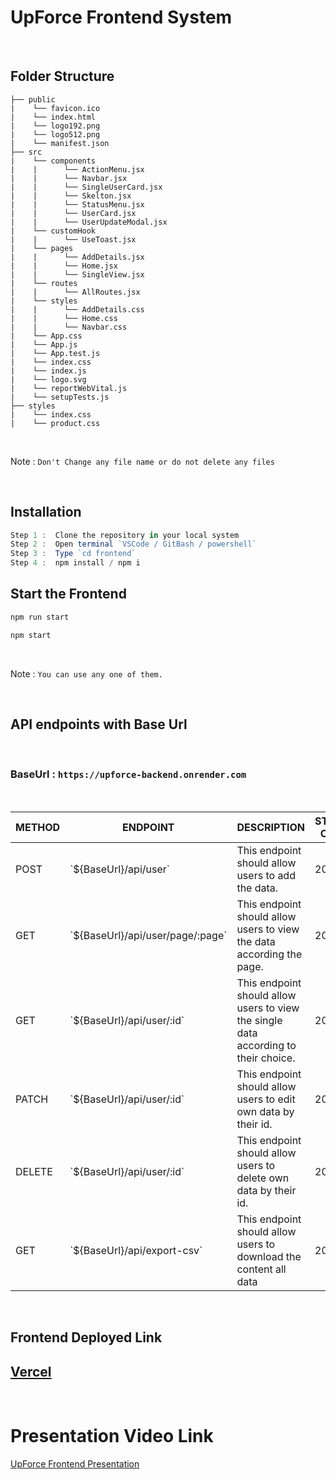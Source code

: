 # UpForce Frontend System

<br>

##  Folder Structure

```
├── public
|    └── favicon.ico
|    └── index.html
|    └── logo192.png
|    └── logo512.png
|    └── manifest.json
├── src
|    └── components
|    |      └── ActionMenu.jsx  
|    |      └── Navbar.jsx  
|    |      └── SingleUserCard.jsx  
|    |      └── Skelton.jsx  
|    |      └── StatusMenu.jsx  
|    |      └── UserCard.jsx  
|    |      └── UserUpdateModal.jsx  
|    └── customHook
|    |      └── UseToast.jsx       
|    └── pages
|    |      └── AddDetails.jsx  
|    |      └── Home.jsx  
|    |      └── SingleView.jsx  
|    └── routes
|    |      └── AllRoutes.jsx  
|    └── styles
|    |      └── AddDetails.css  
|    |      └── Home.css  
|    |      └── Navbar.css  
|    └── App.css
|    └── App.js
|    └── App.test.js
|    └── index.css
|    └── index.js
|    └── logo.svg
|    └── reportWebVital.js
|    └── setupTests.js
├── styles
|    └── index.css
|    └── product.css
```

<br>

Note : `Don't Change any file name or do not delete any files`

<br>

## Installation

```js
Step 1 :  Clone the repository in your local system
Step 2 :  Open terminal `VSCode / GitBash / powershell`
Step 3 :  Type `cd frontend`
Step 4 :  npm install / npm i
```

## Start the Frontend 

```js
npm run start

npm start
```

<br>

Note : `You can use any one of them.`

<br>

## API endpoints with Base Url

<br>

### BaseUrl : `https://upforce-backend.onrender.com`

<br>

<table>
    <thead>
        <tr>
            <th>METHOD</th>
            <th>ENDPOINT</th>
            <th>DESCRIPTION</th>
            <th>STATUS CODE</th>
        </tr>
    </thead>
    <tbody>
        <tr>
            <td>POST</td>
            <td>`${BaseUrl}/api/user`</td>
            <td>This endpoint should allow users to add the data.</td>
            <td>200</td>
        </tr>
        <tr>
            <td>GET</td>
            <td>`${BaseUrl}/api/user/page/:page`</td>
            <td>This endpoint should allow users to view the data according the page.</td>
            <td>200</td>
        </tr>
        <tr>
            <td>GET</td>
            <td>`${BaseUrl}/api/user/:id`</td>
            <td>This endpoint should allow users to view the single data according to their choice.</td>
            <td>200</td>
        </tr>
        <tr>
            <td>PATCH</td>
            <td>`${BaseUrl}/api/user/:id`</td>
            <td>This endpoint should allow users to edit own data by their id.</td>
            <td>200</td>
        </tr>
        <tr>
            <td>DELETE</td>
            <td>`${BaseUrl}/api/user/:id`</td>
            <td>This endpoint should allow users to delete own data by their id.</td>
            <td>200</td>
        </tr>
        <tr>
            <td>GET</td>
            <td>`${BaseUrl}/api/export-csv`</td>
            <td>This endpoint should allow users to download the content all data</td>
            <td>200</td>
        </tr>
    </tbody>
</table>

<br>

## Frontend Deployed Link

<a href="https://upforce-assignment-by-raghuveersain.vercel.app/"><strong><h2>Vercel</h2></strong></a>

<br>

# Presentation Video Link

<a href="">UpForce Frontend Presentation</a>